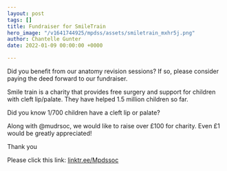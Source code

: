 ```yaml
---
layout: post
tags: []
title: Fundraiser for SmileTrain
hero_image: "/v1641744925/mpdss/assets/smiletrain_mxhr5j.png"
author: Chantelle Gunter
date: 2022-01-09 00:00:00 +0000

---
```

Did you benefit from our anatomy revision sessions? If so, please consider paying the deed forward to our fundraiser.

Smile train is a charity that provides free surgery and support for children with cleft lip/palate. They have helped 1.5 million children so far.

Did you know 1/700 children have a cleft lip or palate?

Along with @mudrsoc, we would like to raise over £100 for charity. Even £1 would be greatly appreciated!

Thank you

Please click this link: [linktr.ee/Mpdssoc](https://www.justgiving.com/fundraising/mpdss-manchester-paediatric-dental-student-society   "charity")
